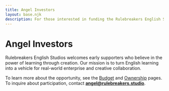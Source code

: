 ```yaml
---
title: Angel Investors
layout: base.njk
description: For those interested in funding the Rulebreakers English Studios proof of concept.
---
```

# Angel Investors

Rulebreakers English Studios welcomes early supporters who believe in the power of learning through creation.
Our mission is to turn English learning into a vehicle for real-world enterprise and creative collaboration.

To learn more about the opportunity, see the [Budget](/budget/) and [Ownership](/ownership/) pages.
To inquire about participation, contact **angel@rulebreakers.studio**.


